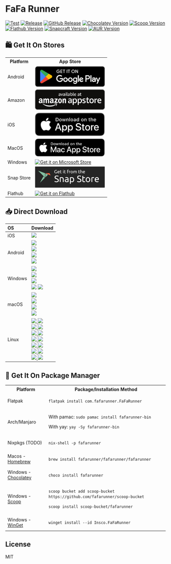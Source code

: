 # FaFa Runner

[![Test](https://github.com/fafarunner/fafarunner/actions/workflows/test.yml/badge.svg)](https://github.com/fafarunner/fafarunner/actions/workflows/test.yml)
[![Release](https://github.com/fafarunner/fafarunner/actions/workflows/release.yml/badge.svg)](https://github.com/fafarunner/fafarunner/actions/workflows/release.yml)
[![GitHub Release](https://img.shields.io/github/v/release/fafarunner/fafarunner)](https://github.com/fafarunner/fafarunner/releases/latest)
[![Chocolatey Version](https://img.shields.io/chocolatey/v/fafarunner)](https://community.chocolatey.org/packages/fafarunner)
[![Scoop Version](https://img.shields.io/scoop/v/fafarunner?bucket=https%253A%252F%252Fgithub.com%252Fkjxbyz%252Fscoop-bucket)](https://scoop.sh/#/apps?q=fafarunner&o=false)
[![Flathub Version](https://img.shields.io/flathub/v/com.fafarunner.FaFaRunner)](https://flathub.org/apps/com.fafarunner.FaFaRunner)
[![Snapcraft Version](https://img.shields.io/snapcraft/v/fafarunner/latest/stable)](https://snapcraft.io/fafarunner)
[![AUR Version](https://img.shields.io/aur/version/fafarunner-bin)](https://aur.archlinux.org/packages/fafarunner-bin)

## 🛍️ Get It On Stores

<table>
  <tr>
    <th>Platform</th>
    <th style="text-align: center">App Store</th>
  </tr>
  <tr>
    <td>Android</td>
    <td>
      <a href="https://play.google.com/store/apps/details?id=com.chenyifaer.fafarunner">
        <img width="220" alt="Get it on Google Play" src="./docs/assets/Download-on-the-Google-Play.png">
      </a>
    </td>
  </tr>
  <!-- <tr>
    <td>F-Droid (TODO)</td>
    <td>
      <a href="https://f-droid.org/packages/com.chenyifaer.fafarunner">
        <img width="220" alt="Get it on Google Play" src="./docs/assets/Download-on-the-F-Droid.svg">
      </a>
    </td>
  </tr> -->
  <tr>
    <td>Amazon</td>
    <td>
      <a href="https://www.amazon.com/dp/B0DHZ8N2BJ">
        <img width="220" src="./docs/assets/Download-on-the-Amazon-App-Store.png" alt="Get it on Amazon App Store">
      </a>
    </td>
  </tr>
  <tr>
    <td>iOS</td>
    <td>
      <a href="https://apps.apple.com/us/app/id6446263696">
        <img width="220" alt="Get it on App Store" src="./docs/assets/Download-on-the-App-Store.svg">
      </a>
    </td>
  </tr>
  <tr>
    <td>MacOS</td>
    <td>
      <a href="https://apps.apple.com/us/app/id6448848303">
        <img width="220" alt="Get it on Mac App Store" src="./docs/assets/Download-on-the-Mac-App-Store.svg">
      </a>
    </td>
  </tr>
  <tr>
    <td>Windows</td>
    <td>
      <a href="https://apps.microsoft.com/detail/9PDN5V0ZMF20?mode=full">
       <img width="220" alt="Get it on Microsoft Store" src="https://get.microsoft.com/images/en-us%20dark.svg"/>
      </a>
    </td>
  </tr>
  <tr>
    <td>Snap Store</td>
    <td colspan="2">
      <a href="https://snapcraft.io/fafarunner">
        <img width="220" alt="Get it from the Snap Store" src="./docs/assets/Download-on-the-Snap-Store.svg" />
      </a>
    </td>
  </tr>
  <tr>
    <td>Flathub</td>
    <td colspan="2">
      <a href="https://flathub.org/apps/details/com.fafarunner.FaFaRunner">
        <img width="220" alt="Get it on Flathub" src="https://flathub.org/assets/badges/flathub-badge-en.png">
      </a>
    </td>
  </tr>
</table>

## 📥 Direct Download

<div align=left>
  <table>
    <thead align=left>
      <tr>
        <th>OS</th>
        <th>Download</th>
      </tr>
    </thead>
    <tbody align=left>
      <tr>
        <td>iOS</td>
        <td>
          <a href="https://github.com/fafarunner/fafarunner/releases/download/v1.0.1+365/FaFaRunner_1.0.1+365-free.ipa"><img src="https://img.shields.io/badge/IPA-Universal-A3D9A5.svg?logo=ios"></a>
        </td>
      </tr>
      <tr>
        <td>Android</td>
        <td>
          <a href="https://github.com/fafarunner/fafarunner/releases/download/v1.0.1+365/FaFaRunner_1.0.1+365_universal.apk"><img src="https://img.shields.io/badge/APK-Universal-FF0000.svg?logo=android"></a><br>
          <a href="https://github.com/fafarunner/fafarunner/releases/download/v1.0.1+365/FaFaRunner_1.0.1+365_arm64-v8a.apk"><img src="https://img.shields.io/badge/APK-ARMv8-FFA500.svg?logo=android"></a><br>
          <a href="https://github.com/fafarunner/fafarunner/releases/download/v1.0.1+365/FaFaRunner_1.0.1+365_armeabi-v7a.apk"><img src="https://img.shields.io/badge/APK-ARMv7-00FF00.svg?logo=android"></a><br>
          <a href="https://github.com/fafarunner/fafarunner/releases/download/v1.0.1+365/FaFaRunner_1.0.1+365_x86_64.apk"><img src="https://img.shields.io/badge/APK-x64-0000FF.svg?logo=android"></a>
        </td>
      </tr>
      <tr>
        <td>Windows</td>
        <td>
          <a href="https://github.com/fafarunner/fafarunner/releases/download/v1.0.1+365/fafarunner_1.0.1+365_windows_x64.msix"><img src="https://img.shields.io/badge/Msix-x64-FF6F61.svg?logo=windows"></a><br>
          <a href="https://github.com/fafarunner/fafarunner/releases/download/v1.0.1+365/fafarunner_1.0.1+365_windows_x64.exe"><img src="https://img.shields.io/badge/Exe-x64-FF9A8B.svg?logo=windows"></a><br>
          <a href="https://github.com/fafarunner/fafarunner/releases/download/v1.0.1+365/fafarunner_1.0.1+365_windows_x64.zip"><img src="https://img.shields.io/badge/Zip-x64-FFB347.svg?logo=windows"></a><br>
          <a href="https://github.com/fafarunner/fafarunner/releases/download/v1.0.1+365/fafarunner_1.0.1+365_windows_x64_en-US.msi"><img src="https://img.shields.io/badge/Msi_(en--US)-x64-6BFF66.svg?logo=windows"></a>
          <a href="https://github.com/fafarunner/fafarunner/releases/download/v1.0.1+365/fafarunner_1.0.1+365_windows_x64_zh-CN.msi"><img src="https://img.shields.io/badge/Msi_(zh--CN)-x64-66B2FF.svg?logo=windows"></a>
        </td>
      </tr>
      <tr>
        <td>macOS</td>
        <td>
          <a href="https://github.com/fafarunner/fafarunner/releases/download/v1.0.1+365/FaFaRunner_1.0.1+365_macos_universal.dmg"><img src="https://img.shields.io/badge/DMG-Universal-FF5733.svg?logo=apple"></a><br>
          <a href="https://github.com/fafarunner/fafarunner/releases/download/v1.0.1+365/FaFaRunner_1.0.1+365_macos_universal.pkg"><img src="https://img.shields.io/badge/PKG-Universal-FFBD33.svg?logo=apple" /></a><br>
          <a href="https://github.com/fafarunner/fafarunner/releases/download/v1.0.1+365/FaFaRunner_1.0.1+365_macos_universal.tar.gz"><img src="https://img.shields.io/badge/Tarball-Universal-33FF57.svg?logo=apple"></a><br>
          <a href="https://github.com/fafarunner/fafarunner/releases/download/v1.0.1+365/FaFaRunner_1.0.1+365_macos_universal.zip"><img src="https://img.shields.io/badge/Zip-Universal-3357FF.svg?logo=apple"></a>
        </td>
      </tr>
      <tr>
        <td>Linux</td>
        <td>
          <a href="https://github.com/fafarunner/fafarunner/releases/download/v1.0.1+365/fafarunner_1.0.1+365_linux_amd64.AppImage"><img src="https://img.shields.io/badge/AppImage-x64-FF5733.svg?logo=linux"> </a>
          <a href="https://github.com/fafarunner/fafarunner/releases/download/v1.0.1+365/fafarunner_1.0.1+365_linux_aarch64.AppImage"><img src="https://img.shields.io/badge/AppImage-aarch64-FF5733.svg?logo=linux"> </a><br>
          <a href="https://github.com/fafarunner/fafarunner/releases/download/v1.0.1+365/fafarunner_1.0.1+365_linux_amd64.deb"><img src="https://img.shields.io/badge/Deb-x64-FF8D1A.svg?logo=debian"> </a>
          <a href="https://github.com/fafarunner/fafarunner/releases/download/v1.0.1+365/fafarunner_1.0.1+365_linux_aarch64.deb"><img src="https://img.shields.io/badge/Deb-aarch64-FF8D1A.svg?logo=debian"> </a><br>
          <a href="https://github.com/fafarunner/fafarunner/releases/download/v1.0.1+365/FaFaRunner_1.0.1+365_linux_amd64.pacman"><img src="https://img.shields.io/badge/Pacman-x64-0080FF.svg?logo=archlinux"> </a>
          <a href="https://github.com/fafarunner/fafarunner/releases/download/v1.0.1+365/FaFaRunner_1.0.1+365_linux_aarch64.pacman"><img src="https://img.shields.io/badge/Pacman-aarch64-0080FF.svg?logo=archlinux"> </a><br>
          <a href="https://github.com/fafarunner/fafarunner/releases/download/v1.0.1+365/fafarunner_1.0.1+365_linux_amd64.rpm"><img src="https://img.shields.io/badge/Rpm-x64-FFEB3B.svg?logo=redhat"> </a>
          <a href="https://github.com/fafarunner/fafarunner/releases/download/v1.0.1+365/fafarunner_1.0.1+365_linux_aarch64.rpm"><img src="https://img.shields.io/badge/Rpm-aarch64-FFEB3B.svg?logo=redhat"> </a><br>
          <a href="https://github.com/fafarunner/fafarunner/releases/download/v1.0.1+365/fafarunner_1.0.1+365_linux_amd64.snap"><img src="https://img.shields.io/badge/Snap-x64-D4E157.svg?logo=ubuntu"> </a>
          <a href="https://github.com/fafarunner/fafarunner/releases/download/v1.0.1+365/fafarunner_1.0.1+365_linux_aarch64.snap"><img src="https://img.shields.io/badge/Snap-aarch64-D4E157.svg?logo=ubuntu"> </a><br>
          <a href="https://github.com/fafarunner/fafarunner/releases/download/v1.0.1+365/fafarunner_1.0.1+365_linux_amd64.tar.gz"><img src="https://img.shields.io/badge/Tarball-x64-66BB6A.svg?logo=7zip"> </a>
          <a href="https://github.com/fafarunner/fafarunner/releases/download/v1.0.1+365/fafarunner_1.0.1+365_linux_aarch64.tar.gz"><img src="https://img.shields.io/badge/Tarball-aarch64-66BB6A.svg?logo=7zip"> </a><br>
          <a href="https://github.com/fafarunner/fafarunner/releases/download/v1.0.1+365/fafarunner_1.0.1+365_linux_amd64.zip"><img src="https://img.shields.io/badge/Zip-x64-4FC3F7.svg?logo=7zip"> </a>
          <a href="https://github.com/fafarunner/fafarunner/releases/download/v1.0.1+365/fafarunner_1.0.1+365_linux_aarch64.zip"><img src="https://img.shields.io/badge/Zip-aarch64-4FC3F7.svg?logo=7zip"> </a>
        </td>
      </tr>
    </tbody>
  </table>
</div>

## 📜 Get It On Package Manager

<table>
  <tr>
    <th>Platform</th>
    <th>Package/Installation Method</th>
  </tr>
  <tr>
    <td>Flatpak</td>
    <td>
      <p><code>flatpak install com.fafarunner.FaFaRunner</code></p>
    </td>
  </tr>
  <tr>
    <td>Arch/Manjaro</td>
    <td>
      <p>With pamac: <code>sudo pamac install fafarunner-bin</code></p>
      <p>With yay: <code>yay -Sy fafarunner-bin</code></p>
    </td>
  </tr>
  <tr>
    <td>Nixpkgs (TODO)</td>
    <td>
      <p><code>nix-shell -p fafarunner</code></p>
    </td>
  </tr>
  <tr>
    <td>Macos - <a href="https://brew.sh">Homebrew</a></td>
    <td>
     <p><code>brew install fafarunner/fafarunner/fafarunner</code></p>
    </td>
  </tr>
  <tr>
    <td>Windows - <a href="https://chocolatey.org">Chocolatey</a></td>
    <td>
      <p><code>choco install fafarunner</code></p>
    </td>
  </tr>
  <tr>
    <td>Windows - <a href="https://scoop.sh">Scoop</a></td>
    <td>
      <p><code>scoop bucket add scoop-bucket https://github.com/fafarunner/scoop-bucket</code></p>
      <p><code>scoop install scoop-bucket/fafarunner</code></p>
    </td>
  </tr>
  <tr>
    <td>Windows - <a href="https://github.com/microsoft/winget-cli">WinGet</a></td>
    <td>
      <p><code>winget install --id Insco.FaFaRunner</code></p>
    </td>
  </tr>
</table>

## License

MIT
